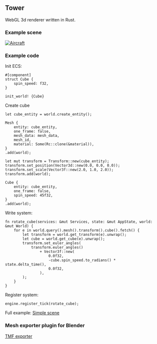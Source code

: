 ## Tower
WebGL 3d renderer written in Rust.

### Example scene
[![Aircraft](/examples/aircraft/aircraft.png)](https://mrmarsh1.github.io/store.github.io/aircraft/index.html)

### Example code
Init ECS:

```
#[component]
struct Cube {
    spin_speed: f32,
}

init_world! {Cube}
```

Create cube
```
let cube_entity = world.create_entity();

Mesh {
    entity: cube_entity,
    one_frame: false,
    mesh_data: mesh_data,
    mesh_id,
    material: Some(Rc::clone(&material)),
}
.add(world);

let mut transform = Transform::new(cube_entity);
transform.set_position(Vector3d::new(0.0, 0.0, 0.0));
transform.set_scale(Vector3f::new(2.0, 1.0, 2.0));
transform.add(world);

Cube {
    entity: cube_entity,
    one_frame: false,
    spin_speed: 45f32,
}
.add(world);
```

Write system:

```
fn rotate_cube(services: &mut Services, state: &mut AppState, world: &mut World) {
    for e in world.query().mesh().transform().cube().fetch() {
        let transform = world.get_transform(e).unwrap();
        let cube = world.get_cube(e).unwrap();
        transform.set_euler_angles(
            transform.euler_angles()
                + Vector3f::new(
                    0.0f32,
                    -cube.spin_speed.to_radians() * state.delta_time(),
                    0.0f32,
                ),
        );
    }
}
```

Register system:

```
engine.register_tick(rotate_cube);
```

Full example: [Simple scene](/examples/simple_scene/)

### Mesh exporter plugin for Blender
[TMF exporter](/tmf)

